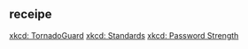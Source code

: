 ## receipe

[xkcd: TornadoGuard](http://www.xkcd.com/937/)
[xkcd: Standards](http://www.xkcd.com/927/)
[xkcd: Password Strength](http://www.xkcd.com/936/)
